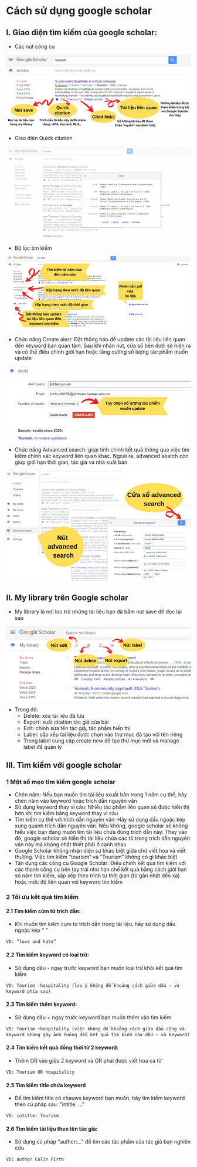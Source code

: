 # Cách sử dụng google scholar
## I. Giao diện tìm kiếm của google scholar:
- Các nút công cụ
<img src='image_src/QT12_1.png' atl = 'giaodien' style='display:block margin-left = auto; margin-right = auto'>

- Giao diện Quick citation
<img src='image_src/QT12_2.png' atl = 'giaodien' style='display:block margin-left = auto; margin-right = auto'>

- Bộ lọc tìm kiếm
<img src='image_src/QT12_3.png' atl = 'giaodien' style='display:block margin-left = auto; margin-right = auto'>

- Chức năng Create alert: Đặt thông báo để update các tài liệu liên quan đến keyword bạn quan tâm. Sau khi nhấn nút, cửa sổ bên dưới sẽ hiện ra và có thể điều chỉnh giới hạn hoặc tăng cường số lượng tác phẩm muốn update
<img src='image_src/QT12_4.png' atl = 'giaodien' style='display:block margin-left = auto; margin-right = auto'>

- Chức năng Advanced search: giúp tinh chỉnh kết quả thông qua việc tìm kiếm chính xác keyword liên quan khác. Ngoài ra, advanced search còn giúp giới hạn thời gian, tác giả và nhà xuất bản
<img src='image_src/QT12_5.png' atl = 'giaodien' style='display:block margin-left = auto; margin-right = auto'>

## II. My library trên Google scholar
- My library là nơi lưu trữ những tài liệu bạn đã bấm nút save để đọc lại sau
<img src='image_src/QT12_6.png' atl = 'giaodien' style='display:block margin-left = auto; margin-right = auto'>

- Trong đó:
    - Delete: xóa tài liệu đã lưu
    - Export: xuất citation tác giả của bài
    - Edit: chỉnh sửa tến tác giả, tác phẩm hiển thị 
    - Label: sắp xếp tài liệu được chọn vào thư mục đã tạo với tên riêng
    - Trong label cung cấp create new để tạo thư mục mới và manage label để quản lý

## III. Tìm kiếm với google scholar
### 1 Một số mẹo tìm kiếm google scholar
- Chèn năm: Nếu bạn muốn tìm tài liệu sxuất bản trong 1 năm cụ thể, hãy chèn năm vào keyword hoặc trích dẫn nguyên văn
- Sử dụng keyword thay vì câu: Nhiều tác phẩm liên quan sẽ được hiển thị hơn khi tìm kiếm bằng keyword thay vì câu
- Tìm kiếm cụ thể với trích dẫn nguyên văn: Hãy sử dụng dấu ngoặc kép xung quanh trích dẫn nguyên văn. Nếu không, google scholar sẽ không hiểu việc bạn đang muốn tìm tài liệu chứa đúng trích dẫn này. Thay vào đó, google scholar sẽ hiển thị tài liệu chứa các từ trong trích dẫn nguyên văn này mà không nhất thiết phải ở cạnh nhau
- Google Scholar không nhận diện sự khác biệt giữa chứ viết hoa và viết thường. Việc tìm kiếm “tourism” và “Tourism” không có gì khác biệt
- Tận dụng các công cụ Google Scholar: Điều chỉnh kết quả tìm kiếm với các thanh công cụ bên tay trái như hạn chế kết quả bằng cách giới hạn số năm tìm kiếm, sắp xếp theo trình tự thời gian (từ gần nhất đến xa) hoặc mức độ liên quan với keyword tìm kiếm
### 2 Tối ưu kết quả tìm kiếm
#### 2.1 Tìm kiếm cùm từ trích dẫn:
- Khi muốn tìm kiếm cụm từ trích dẫn trong tài liệu, hãy sử dụng dấu ngoặc kép " "

```
VD: “love and hate”
```
#### 2.2 Tìm kiếm keyword có loại trừ:
- Sử dụng dấu - ngay trước keyword bạn muốn loại trừ khỏi kết quả tìm kiếm
```
VD: Tourism -hospitality (lưu ý không để khoảng cách giữa dấu – và keyword phía sau)
```
#### 2.3 Tìm kiếm thêm keyword:
- Sử dụng dấu + ngay trước keyword bạn muốn thêm vào tìm kiếm
```
VD: Tourism +hospitality (việc không để khoảng cách giữa dấu cộng và keyword không gây ảnh hưởng đến kết quả tìm kiếm như dấu – và keyword)
```
#### 2.4 Tìm kiếm kết quả đồng thời từ 2 keyword:
- Thêm OR vào giữa 2 keyword và OR phải được viết hoa cả từ
```
VD: Tourism OR hospitality
``` 
#### 2.5 Tìm kiếm title chứa keyword
- Để tìm kiếm title có chauws keyword bạn muốn, hãy tìm kiếm keyword theo cú pháp sau: "intitle: ..." 
```
VD: intitle: Tourism
```
#### 2.6 Tìm kiếm tài liệu theo tên tác giả:
- Sử dụng cú pháp "author:..." để tìm các tác phẩm của tác giả bạn nghiên cứu
```
VD: author Colin Firth
```
